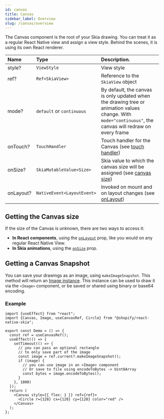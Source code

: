 ```yaml
---
id: canvas
title: Canvas
sidebar_label: Overview
slug: /canvas/overview
---
```


The Canvas component is the root of your Skia drawing.
You can treat it as a regular React Native view and assign a view style.
Behind the scenes, it is using its own React renderer.

| Name | Type     |  Description.    |
|:-----|:---------|:-----------------|
| style?   | `ViewStyle` | View style |
| ref?   | `Ref<SkiaView>` | Reference to the `SkiaView` object |
| mode?   | `default` or `continuous` | By default, the canvas is only updated when the drawing tree or animation values change. With `mode="continuous"`, the canvas will redraw on every frame |
| onTouch?    | `TouchHandler` | Touch handler for the Canvas (see [touch handler](/docs/animations/touch-events#usetouchhandler)) |
| onSize? | `SkiaMutableValue<Size>` | Skia value to which the canvas size will be assigned  (see [canvas size](/docs/animations/values#canvas-size)) |
| onLayout? | `NativeEvent<LayoutEvent>` | Invoked on mount and on layout changes (see [onLayout](https://reactnative.dev/docs/view#onlayout)) |

## Getting the Canvas size

If the size of the Canvas is unknown, there are two ways to access it:
  * **In React components**, using the [`onLayout`](https://reactnative.dev/docs/view#onlayout) prop, like you would on any regular React Native View. 
  * **In Skia animations**, using the [`onSize`](/docs/animations/values#canvas-size) prop.

## Getting a Canvas Snapshot

You can save your drawings as an image, using `makeImageSnapshot`. This method will return an [Image instance](/docs/images#instance-methods). This instance can be used to draw it via the `<Image>` component, or be saved or shared using binary or base64 encoding.

### Example

```tsx twoslash
import {useEffect} from "react";
import {Canvas, Image, useCanvasRef, Circle} from "@shopify/react-native-skia";

export const Demo = () => {
  const ref = useCanvasRef();
  useEffect(() => {
    setTimeout(() => {
      // you can pass an optional rectangle
      // to only save part of the image
      const image = ref.current?.makeImageSnapshot();
      if (image) {
        // you can use image in an <Image> component
        // Or save to file using encodeToBytes -> Uint8Array
        const bytes = image.encodeToBytes();
      }
    }, 1000)
  });
  return (
    <Canvas style={{ flex: 1 }} ref={ref}>
      <Circle r={128} cx={128} cy={128} color="red" />
    </Canvas>
  );
};
```
<!-- 
## Offscreen rendering

It is also possible directly possible to get an image directly from a drawing using `drawAsImage`.

```tsx twoslash
import {drawAsImage, Circle, Canvas, Image} from "@shopify/react-native-skia";

const width = 256;
const height = 256;
const r = width / 2;
const image = drawAsImage(
  <Circle r={r} cx={r} cy={r} color="lightblue" />,
  width,
  height
);

// Now we can draw the image in a regular canvas or save it to file
export const Demo = () => {
  return (
    <Canvas style={{ width, height }}>
      <Image image={image} x={0} y={0} width={width} height={height} />
    </Canvas>
  );
};
```

The offscreen drawing can also be done directly with the canvas API.

```tsx twoslash
import {Skia, Circle, Canvas, Image} from "@shopify/react-native-skia";

const width = 256;
const height = 256;
const r = width / 2;
const image = Skia.Surface.drawAsImage(
  (canvas) => {
    const paint = Skia.Paint();
    paint.setColor(Skia.Color("lightblue"));
    canvas.drawCircle(r, r, r, paint);
  },
  width,
  height
);

// Now we can draw the image in a regular canvas or save it to file
export const Demo = () => {
  return (
    <Canvas style={{ width, height }}>
      <Image image={image} x={0} y={0} width={width} height={height} />
    </Canvas>
  );
};
``` -->


